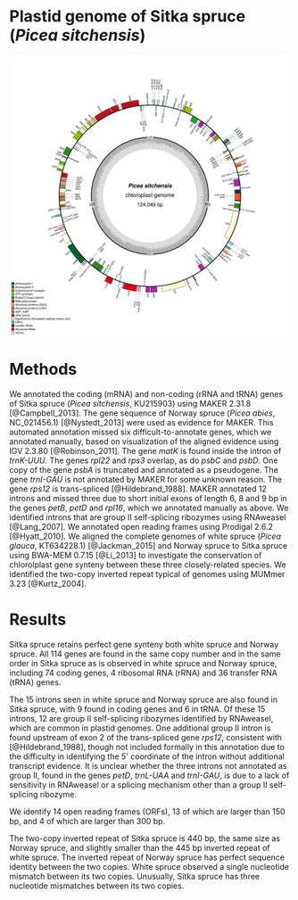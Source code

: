 # Plastid genome of Sitka spruce (*Picea sitchensis*)

![The complete plastid genome of Sitka spruce](KU215903-manual.gbf.png)

# Methods

We annotated the coding (mRNA) and non-coding (rRNA and tRNA) genes of Sitka spruce (*Picea sitchensis*, KU215903) using MAKER 2.31.8 [@Campbell_2013]. The gene sequence of Norway spruce (*Picea abies*, NC_021456.1) [@Nystedt_2013] were used as evidence for MAKER. This automated annotation missed six difficult-to-annotate genes, which we annotated manually, based on visualization of the aligned evidence using IGV 2.3.80 [@Robinson_2011]. The gene *matK* is found inside the intron of *trnK-UUU*. The genes *rpl22* and *rps3* overlap, as do *psbC* and *psbD*. One copy of the gene *psbA* is truncated and annotated as a pseudogene. The gene *trnI-GAU* is not annotated by MAKER for some unknown reason. The gene *rps12* is trans-spliced [@Hildebrand_1988]. MAKER annotated 12 introns and missed three due to short initial exons of length 6, 8 and 9 bp in the genes *petB*, *petD* and *rpl16*, which we annotated manually as above. We identified introns that are group II self-splicing ribozymes using RNAweasel [@Lang_2007]. We annotated open reading frames using Prodigal 2.6.2 [@Hyatt_2010]. We aligned the complete genomes of white spruce (*Picea glauca*, KT634228.1) [@Jackman_2015] and Norway spruce to Sitka spruce using BWA-MEM 0.7.15 [@Li_2013] to investigate the conservation of chlorolplast gene synteny between these three closely-related species. We identified the two-copy inverted repeat typical of genomes using MUMmer 3.23 [@Kurtz_2004].

# Results

Sitka spruce retains perfect gene synteny both white spruce and Norway spruce. All 114 genes are found in the same copy number and in the same order in Sitka spruce as is observed in white spruce and Norway spruce, including 74 coding genes, 4 ribosomal RNA (rRNA) and 36 transfer RNA (tRNA) genes.

The 15 introns seen in white spruce and Norway spruce are also found in Sitka spruce, with 9 found in coding genes and 6 in tRNA. Of these 15 introns, 12 are group II self-splicing ribozymes identified by RNAweasel, which are common in plastid genomes. One additional group II intron is found upstream of exon 2 of the trans-spliced gene *rps12*, consistent with [@Hildebrand_1988], though not included formally in this annotation due to the difficulty in identifying the 5' coordinate of the intron without additional transcript evidence. It is unclear whether the three introns not annotated as group II, found in the genes *petD*, *trnL-UAA* and *trnI-GAU*, is due to a lack of sensitivity in RNAweasel or a splicing mechanism other than a group II self-splicing ribozyme.

We identify 14 open reading frames (ORFs), 13 of which are larger than 150 bp, and 4 of which are larger than 300 bp.

The two-copy inverted repeat of Sitka spruce is 440 bp, the same size as Norway spruce, and slightly smaller than the 445 bp inverted repeat of white spruce. The inverted repeat of Norway spruce has perfect sequence identity between the two copies. White spruce observed a single nucleotide mismatch between its two copies. Unusually, Sitka spruce has three nucleotide mismatches between its two copies.

